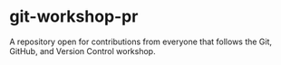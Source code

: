# git-workshop-pr
A repository open for contributions from everyone that follows the Git, GitHub, and Version Control workshop.
